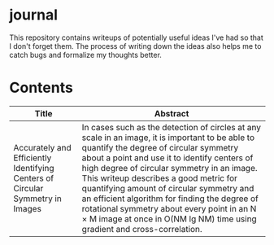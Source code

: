 # journal
This repository contains writeups of potentially useful ideas I've had so that I don't forget them. The process of writing down the ideas also helps me to catch bugs and formalize my thoughts better.

Contents
========

|Title | Abstract|
-------|---------
Accurately and Efficiently Identifying Centers of Circular Symmetry in Images | In cases such as the detection of circles at any scale in an image, it is important to be able to quantify the degree of circular symmetry about a point and use it to identify centers of high degree of circular symmetry in an image. This writeup describes a good metric for quantifying amount of circular symmetry and an efficient algorithm for finding the degree of rotational symmetry about every point in an N × M image at once in O(NM lg NM) time using gradient and cross-correlation.

